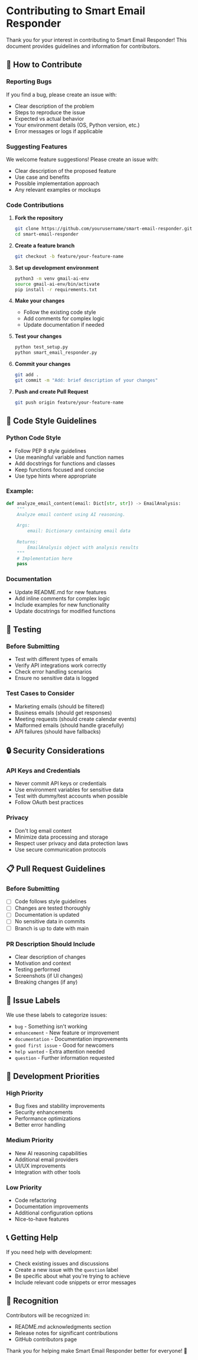 # Contributing to Smart Email Responder

Thank you for your interest in contributing to Smart Email Responder! This document provides guidelines and information for contributors.

## 🤝 How to Contribute

### Reporting Bugs

If you find a bug, please create an issue with:
- Clear description of the problem
- Steps to reproduce the issue
- Expected vs actual behavior
- Your environment details (OS, Python version, etc.)
- Error messages or logs if applicable

### Suggesting Features

We welcome feature suggestions! Please create an issue with:
- Clear description of the proposed feature
- Use case and benefits
- Possible implementation approach
- Any relevant examples or mockups

### Code Contributions

1. **Fork the repository**
   ```bash
   git clone https://github.com/yourusername/smart-email-responder.git
   cd smart-email-responder
   ```

2. **Create a feature branch**
   ```bash
   git checkout -b feature/your-feature-name
   ```

3. **Set up development environment**
   ```bash
   python3 -m venv gmail-ai-env
   source gmail-ai-env/bin/activate
   pip install -r requirements.txt
   ```

4. **Make your changes**
   - Follow the existing code style
   - Add comments for complex logic
   - Update documentation if needed

5. **Test your changes**
   ```bash
   python test_setup.py
   python smart_email_responder.py
   ```

6. **Commit your changes**
   ```bash
   git add .
   git commit -m "Add: brief description of your changes"
   ```

7. **Push and create Pull Request**
   ```bash
   git push origin feature/your-feature-name
   ```

## 📝 Code Style Guidelines

### Python Code Style
- Follow PEP 8 style guidelines
- Use meaningful variable and function names
- Add docstrings for functions and classes
- Keep functions focused and concise
- Use type hints where appropriate

### Example:
```python
def analyze_email_content(email: Dict[str, str]) -> EmailAnalysis:
    """
    Analyze email content using AI reasoning.
    
    Args:
        email: Dictionary containing email data
        
    Returns:
        EmailAnalysis object with analysis results
    """
    # Implementation here
    pass
```

### Documentation
- Update README.md for new features
- Add inline comments for complex logic
- Include examples for new functionality
- Update docstrings for modified functions

## 🧪 Testing

### Before Submitting
- Test with different types of emails
- Verify API integrations work correctly
- Check error handling scenarios
- Ensure no sensitive data is logged

### Test Cases to Consider
- Marketing emails (should be filtered)
- Business emails (should get responses)
- Meeting requests (should create calendar events)
- Malformed emails (should handle gracefully)
- API failures (should have fallbacks)

## 🔒 Security Considerations

### API Keys and Credentials
- Never commit API keys or credentials
- Use environment variables for sensitive data
- Test with dummy/test accounts when possible
- Follow OAuth best practices

### Privacy
- Don't log email content
- Minimize data processing and storage
- Respect user privacy and data protection laws
- Use secure communication protocols

## 📋 Pull Request Guidelines

### Before Submitting
- [ ] Code follows style guidelines
- [ ] Changes are tested thoroughly
- [ ] Documentation is updated
- [ ] No sensitive data in commits
- [ ] Branch is up to date with main

### PR Description Should Include
- Clear description of changes
- Motivation and context
- Testing performed
- Screenshots (if UI changes)
- Breaking changes (if any)

## 🐛 Issue Labels

We use these labels to categorize issues:
- `bug` - Something isn't working
- `enhancement` - New feature or improvement
- `documentation` - Documentation improvements
- `good first issue` - Good for newcomers
- `help wanted` - Extra attention needed
- `question` - Further information requested

## 🎯 Development Priorities

### High Priority
- Bug fixes and stability improvements
- Security enhancements
- Performance optimizations
- Better error handling

### Medium Priority
- New AI reasoning capabilities
- Additional email providers
- UI/UX improvements
- Integration with other tools

### Low Priority
- Code refactoring
- Documentation improvements
- Additional configuration options
- Nice-to-have features

## 📞 Getting Help

If you need help with development:
- Check existing issues and discussions
- Create a new issue with the `question` label
- Be specific about what you're trying to achieve
- Include relevant code snippets or error messages

## 🙏 Recognition

Contributors will be recognized in:
- README.md acknowledgments section
- Release notes for significant contributions
- GitHub contributors page

Thank you for helping make Smart Email Responder better for everyone! 🚀